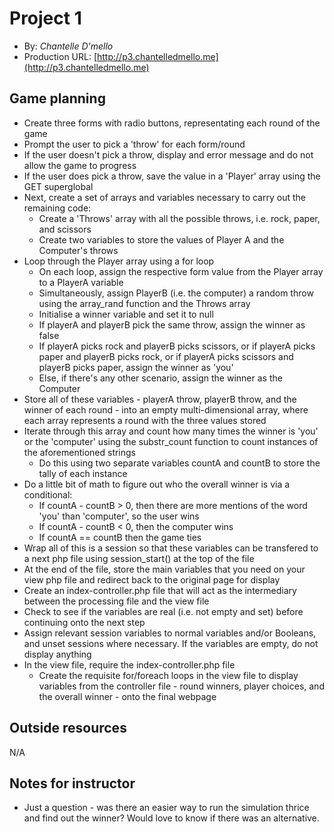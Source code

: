 # Project 1
+ By: *Chantelle D'mello*
+ Production URL: [http://p3.chantelledmello.me](http://p3.chantelledmello.me)

## Game planning
* Create three forms with radio buttons, representating each round of the game
* Prompt the user to pick a 'throw' for each form/round
* If the user doesn't pick a throw, display and error message and do not allow the game to progress
* If the user does pick a throw, save the value in a 'Player' array using the GET superglobal
* Next, create a set of arrays and variables necessary to carry out the remaining code:
    * Create a 'Throws' array with all the possible throws, i.e. rock, paper, and scissors
    * Create two variables to store the values of Player A and the Computer's throws
* Loop through the Player array using a for loop
    * On each loop, assign the respective form value from the Player array to a PlayerA variable
    * Simultaneously, assign PlayerB (i.e. the computer) a random throw using the array_rand function and the Throws array
    * Initialise a winner variable and set it to null
    * If playerA and playerB pick the same throw, assign the winner as false
    * If playerA picks rock and playerB picks scissors, or if playerA picks paper and playerB picks rock, or if playerA picks scissors and playerB picks paper, assign the winner as 'you'
    * Else, if there's any other scenario, assign the winner as the Computer
* Store all of these variables - playerA throw, playerB throw, and the winner of each round - into an empty multi-dimensional array, where each array represents a round with the three values stored
* Iterate through this array and count how many times the winner is 'you' or the 'computer' using the substr_count function to count instances of the aforementioned strings
    * Do this using two separate variables countA and countB to store the tally of each instance
* Do a little bit of math to figure out who the overall winner is via a conditional:
    * If countA - countB > 0, then there are more mentions of the word 'you' than 'computer', so the user wins
    * If countA - countB < 0, then the computer wins
    * If countA == countB then the game ties
* Wrap all of this is a session so that these variables can be transfered to a next php file using session_start() at the top of the file
* At the end of the file, store the main variables that you need on your view php file and redirect back to the original page for display
* Create an index-controller.php file that will act as the intermediary between the processing file and the view file
* Check to see if the variables are real (i.e. not empty and set) before continuing onto the next step
* Assign relevant session variables to normal variables and/or Booleans, and unset sessions where necessary. If the variables are empty, do not display anything
* In the view file, require the index-controller.php file
    * Create the requisite for/foreach loops in the view file to display variables from the controller file - round winners, player choices, and the overall winner - onto the final webpage


## Outside resources
N/A

## Notes for instructor
* Just a question - was there an easier way to run the simulation thrice and find out the winner? Would love to know if there was an alternative. 